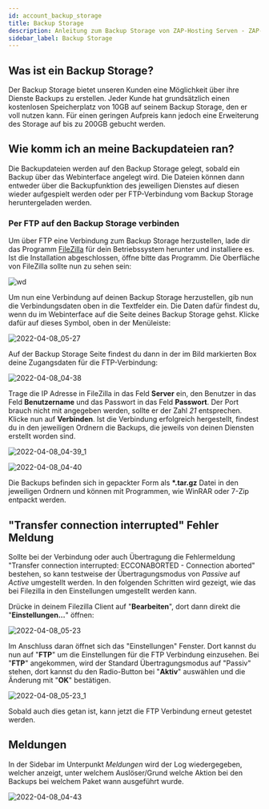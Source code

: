 ```yaml
---
id: account_backup_storage
title: Backup Storage
description: Anleitung zum Backup Storage von ZAP-Hosting Serven - ZAP-Hosting.com Dokumentationen 
sidebar_label: Backup Storage
---
```


## Was ist ein Backup Storage?
Der Backup Storage bietet unseren Kunden eine Möglichkeit über ihre Dienste Backups zu erstellen. Jeder Kunde hat grundsätzlich einen kostenlosen Speicherplatz von 10GB auf seinem Backup Storage, den er voll nutzen kann. Für einen geringen Aufpreis kann jedoch eine Erweiterung des Storage auf bis zu 200GB gebucht werden.

## Wie komm ich an meine Backupdateien ran?
Die Backupdateien werden auf den Backup Storage gelegt, sobald ein Backup über das Webinterface angelegt wird. Die Dateien können dann entweder über die Backupfunktion des jeweiligen Dienstes auf diesen wieder aufgespielt werden oder per FTP-Verbindung vom Backup Storage heruntergeladen werden.

### Per FTP auf den Backup Storage verbinden
Um über FTP eine Verbindung zum Backup Storage herzustellen, lade dir das Programm [FileZilla](http://www.filezilla.de/download.htm) für dein Betriebssystem herunter und installiere es. Ist die Installation abgeschlossen, öffne bitte das Programm.
Die Oberfläche von FileZilla sollte nun zu sehen sein:

![wd](https://user-images.githubusercontent.com/61953937/162356938-220970eb-f8ff-4096-977f-ba42afea3ea6.png)

Um nun eine Verbindung auf deinen Backup Storage herzustellen, gib nun die Verbindungsdaten oben in die Textfelder ein.
Die Daten dafür findest du, wenn du im Webinterface auf die Seite deines Backup Storage gehst. 
Klicke dafür auf dieses Symbol, oben in der Menüleiste:

![2022-04-08_05-27](https://user-images.githubusercontent.com/61953937/162357007-8f7d977f-9335-41e8-954c-1028d5729807.png)

Auf der Backup Storage Seite findest du dann in der im Bild markierten Box deine Zugangsdaten für die FTP-Verbindung:

![2022-04-08_04-38](https://user-images.githubusercontent.com/61953937/162357035-ac2fa72e-3a8a-4e66-89bd-9f63b8d86ffd.png)

Trage die IP Adresse in FileZilla in das Feld **Server** ein, den Benutzer in das Feld **Benutzername** und das Passwort in das Feld **Passwort**. Der Port brauch nicht mit angegeben werden, sollte er der Zahl *21* entsprechen. Klicke nun auf **Verbinden**. 
Ist die Verbindung erfolgreich hergestellt, findest du in den jeweiligen Ordnern die Backups, die jeweils von deinen Diensten erstellt worden sind.

![2022-04-08_04-39_1](https://user-images.githubusercontent.com/61953937/162357081-923900d0-292e-4717-a96f-4ff2c16e42ef.png)

![2022-04-08_04-40](https://user-images.githubusercontent.com/61953937/162357109-56030c37-bca9-4903-b7c1-a165ab3fb2b0.png)


Die Backups befinden sich in gepackter Form als **\*.tar.gz** Datei in den jeweiligen Ordnern und können mit Programmen, wie WinRAR oder 7-Zip entpackt werden.

## "Transfer connection interrupted" Fehler Meldung

Sollte bei der Verbindung oder auch Übertragung die Fehlermeldung "Transfer connection interrupted: ECCONABORTED - Connection aborted" bestehen, so kann testweise der Übertragungsmodus von *Passive* auf *Active* umgestellt werden.
In den folgenden Schritten wird gezeigt, wie das bei Filezilla in den Einstellungen umgestellt werden kann.

Drücke in deinem Filezilla Client auf "**Bearbeiten**", dort dann direkt die "**Einstellungen...**" öffnen:

![2022-04-08_05-23](https://user-images.githubusercontent.com/61953937/162357143-ee24e92b-a74f-4478-a670-34597fd2abf8.png)

Im Anschluss daran öffnet sich das "Einstellungen" Fenster. Dort kannst du nun auf "**FTP**" um die Einstellungen für die FTP Verbindung einzusehen.
Bei "**FTP**" angekommen, wird der Standard Übertragungsmodus auf  "Passiv" stehen, dort kannst du den Radio-Button bei "**Aktiv**" auswählen und die Änderung mit "**OK**" bestätigen.

![2022-04-08_05-23_1](https://user-images.githubusercontent.com/61953937/162357161-0a5b4205-23b1-4d10-8c33-d034e926cf0a.png)

Sobald auch dies getan ist, kann jetzt die FTP Verbindung erneut getestet werden.

## Meldungen
In der Sidebar im Unterpunkt *Meldungen* wird der Log wiedergegeben, welcher anzeigt, unter welchem Auslöser/Grund welche Aktion bei den Backups bei welchem Paket wann ausgeführt wurde.

![2022-04-08_04-43](https://user-images.githubusercontent.com/61953937/162357196-19f17823-db1f-438e-b236-f7a5690e9795.png)
